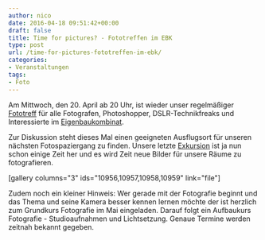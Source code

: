 ```yaml
---
author: nico
date: 2016-04-18 09:51:42+00:00
draft: false
title: Time for pictures? - Fototreffen im EBK
type: post
url: /time-for-pictures-fototreffen-im-ebk/
categories:
- Veranstaltungen
tags:
- Foto
---
```


Am Mittwoch, den 20. April ab 20 Uhr, ist wieder unser regelmäßiger [Fototreff](/foto-treffen/) für alle Fotografen, Photoshopper, DSLR-Technikfreaks und Interessierte im [Eigenbaukombinat](/anfahrt/).

Zur Diskussion steht dieses Mal einen geeigneten Ausflugsort für unseren nächsten Fotospaziergang zu finden. Unsere letzte [Exkursion](/nachlese-fotografischer-spaziergang-1/) ist ja nun schon einige Zeit her und es wird Zeit neue Bilder für unsere Räume zu fotografieren.<!-- more -->

[gallery columns="3" ids="10956,10957,10958,10959" link="file"]

Zudem noch ein kleiner Hinweis: Wer gerade mit der Fotografie beginnt und das Thema und seine Kamera besser kennen lernen möchte der ist herzlich zum Grundkurs Fotografie im Mai eingeladen. Darauf folgt ein Aufbaukurs Fotografie - Studioaufnahmen und Lichtsetzung. Genaue Termine werden zeitnah bekannt gegeben.
